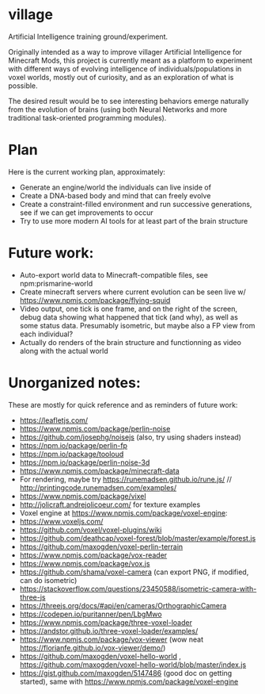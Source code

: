 # village
Artificial Intelligence training ground/experiment. 

Originally intended as a way to improve villager Artificial Intelligence for Minecraft Mods, this project is currently meant as a platform to experiment with different ways of evolving intelligence of individuals/populations in voxel worlds, mostly out of curiosity, and as an exploration of what is possible. 

The desired result would be to see interesting behaviors emerge naturally from the evolution of brains (using both Neural Networks and more traditional task-oriented programming modules).

# Plan

Here is the current working plan, approximately:

* Generate an engine/world the individuals can live inside of 
* Create a DNA-based body and mind that can freely evolve
* Create a constraint-filled environment and run successive generations, see if we can get improvements to occur 
* Try to use more modern AI tools for at least part of the brain structure

# Future work:
* Auto-export world data to Minecraft-compatible files, see npm:prismarine-world
* Create minecraft servers where current evolution can be seen live w/ https://www.npmjs.com/package/flying-squid 
* Video output, one tick is one frame, and on the right of the screen, debug data showing what happened that tick (and why), as well as some status data. Presumably isometric, but maybe also a FP view from each individual?
* Actually do renders of the brain structure and functionning as video along with the actual world
# Unorganized notes:

These are mostly for quick reference and as reminders of future work:

* https://leafletjs.com/
* https://www.npmjs.com/package/perlin-noise 
 * https://github.com/josephg/noisejs (also, try using shaders instead) 
 * https://npm.io/package/perlin-fp 
 * https://npm.io/package/tooloud 
 * https://npm.io/package/perlin-noise-3d
* https://www.npmjs.com/package/minecraft-data 
* For rendering, maybe try https://runemadsen.github.io/rune.js/ // http://printingcode.runemadsen.com/examples/  
* https://www.npmjs.com/package/vixel 
* http://jolicraft.andrejolicoeur.com/ for texture examples
* Voxel engine at https://www.npmjs.com/package/voxel-engine:
 * https://www.voxeljs.com/
 * https://github.com/voxel/voxel-plugins/wiki
 * https://github.com/deathcap/voxel-forest/blob/master/example/forest.js
 * https://github.com/maxogden/voxel-perlin-terrain 
 * https://www.npmjs.com/package/vox-reader
 * https://www.npmjs.com/package/vox.js 
 * https://github.com/shama/voxel-camera (can export PNG, if modified, can do isometric)
  * https://stackoverflow.com/questions/23450588/isometric-camera-with-three-js 
  * https://threejs.org/docs/#api/en/cameras/OrthographicCamera 
  * https://codepen.io/puritanner/pen/LbgMwo 
 * https://www.npmjs.com/package/three-voxel-loader 
 * https://andstor.github.io/three-voxel-loader/examples/  
 * https://www.npmjs.com/package/vox-viewer (wow neat https://florianfe.github.io/vox-viewer/demo/)
 * https://github.com/maxogden/voxel-hello-world , https://github.com/maxogden/voxel-hello-world/blob/master/index.js 
 * https://gist.github.com/maxogden/5147486 (good doc on getting started), same with https://www.npmjs.com/package/voxel-engine 


